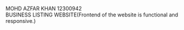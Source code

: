 MOHD AZFAR KHAN 12300942
<br>
BUSINESS LISTING WEBSITE(Frontend of the website is functional and responsive.)
